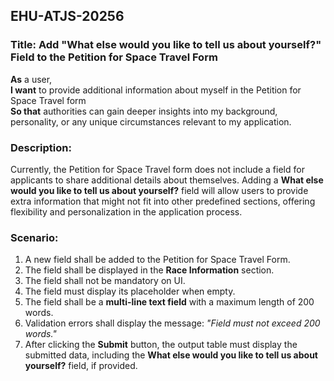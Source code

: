 ## EHU-ATJS-20256

### Title: Add "What else would you like to tell us about yourself?" Field to the Petition for Space Travel Form

**As** a user,  
**I want** to provide additional information about myself in the Petition for Space Travel form  
**So that** authorities can gain deeper insights into my background, personality, or any unique circumstances relevant to my application.

### Description:
Currently, the Petition for Space Travel form does not include a field for applicants to share additional details about themselves. Adding a **What else would you like to tell us about yourself?** field will allow users to provide extra information that might not fit into other predefined sections, offering flexibility and personalization in the application process.

### Scenario:
1. A new field shall be added to the Petition for Space Travel Form.
2. The field shall be displayed in the **Race Information** section.
3. The field shall not be mandatory on UI.
4. The field must display its placeholder when empty.
5. The field shall be a **multi-line text field** with a maximum length of 200 words.
6. Validation errors shall display the message: *"Field must not exceed 200 words."*
7. After clicking the **Submit** button, the output table must display the submitted data, including the **What else would you like to tell us about yourself?** field, if provided.

